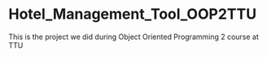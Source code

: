 # Hotel_Management_Tool_OOP2TTU
This is the project we  did during Object Oriented Programming 2 course at TTU
